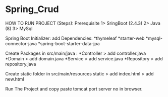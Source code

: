 # Spring_Crud
HOW TO RUN PROJECT (Steps):
 Prerequisite 
1> SringBoot (2.4.3)
2> Java (8)
3> MySql 

Spring Boot Initializer:
  add Dependencies:
  *thymeleaf
  *starter-web
  *mysql-connector-java
  *spring-boot-starter-data-jpa
  
 Create Packages in src/main/java :
  *Controller > add controller.java
  *Domain  > add domain.java 
  *Service > add service.java
  *Repository > add repository.java
  
  Create static folder in src/main/resources
  static > add index.html
         >  add new.html 
         
  Run The Project and copy paste tomcat port server no in browser.



